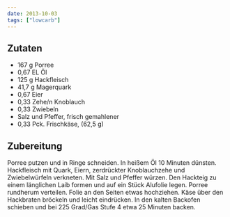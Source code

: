 ```yaml
---
date: 2013-10-03
tags: ["lowcarb"]
---
```


## Zutaten
- 167 g   Porree
- 0,67 EL Öl
- 125 g   Hackfleisch
- 41,7 g  Magerquark
- 0,67    Eier
- 0,33    Zehe/n  Knoblauch
- 0,33    Zwiebeln
- Salz und Pfeffer, frisch gemahlener
- 0,33 Pck.   Frischkäse, (62,5 g)

## Zubereitung
Porree putzen und in Ringe schneiden. In heißem Öl 10 Minuten dünsten. Hackfleisch mit Quark, Eiern, zerdrückter Knoblauchzehe und Zwiebelwürfeln verkneten. Mit Salz und Pfeffer würzen. Den Hackteig zu einem länglichen Laib formen und auf ein Stück Alufolie legen. Porree rundherum verteilen. Folie an den Seiten etwas hochziehen. Käse über den Hackbraten bröckeln und leicht eindrücken. In den kalten Backofen schieben und bei 225 Grad/Gas Stufe 4 etwa 25 Minuten backen.
